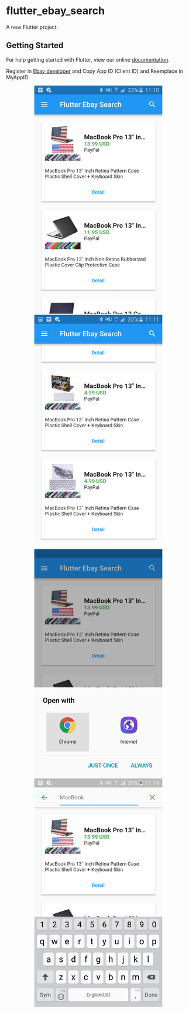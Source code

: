 # flutter_ebay_search

A new Flutter project.

## Getting Started

For help getting started with Flutter, view our online
[documentation](http://flutter.io/).

Register in [Ebay developer](https://developer.ebay.com/signin)
and Copy App ID (Client ID) and Reemplace in MyAppID

<p align="center">
  <img src="img/image1.png" width="350"/>
  <img src="img/image2.png" width="350"/>
</p>


<p align="center">
  <img src="img/image3.png" width="350"/>
  <img src="img/image4.png" width="350"/>
</p>
